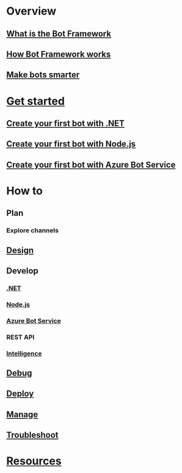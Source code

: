 # Overview
## [What is the Bot Framework](framework-overview.md)
## [How Bot Framework works](overview-how-bot-framework-works.md)
## [Make bots smarter](~/intelligent-bots.md)
# [Get started](bot-builder-overview-getstarted.md)
## [Create your first bot with .NET](~/dotnet/getstarted.md)
## [Create your first bot with Node.js](~/nodejs/getstarted.md)
## [Create your first bot with Azure Bot Service](azure-bot-service-getstarted.md)
# How to
## Plan
### Explore channels
## [Design](design/TOC.md)
## Develop
### [.NET](dotnet/TOC.md)
### [Node.js](nodejs/TOC.md)
### [Azure Bot Service](azure/TOC.md)
### REST API
### [Intelligence](cognitive-services/TOC.md)
## [Debug](debug/TOC.md)
## [Deploy](deploy/TOC.md)
## [Manage](manage/TOC.md)
## [Troubleshoot](troubleshoot/TOC.md)
# [Resources](resources/TOC.md)
